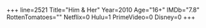 +++
line=2521
Title="Him & Her"
Year=2010
Age="16+"
IMDb="7.8"
RottenTomatoes=""
Netflix=0
Hulu=1
PrimeVideo=0
Disney=0
+++

